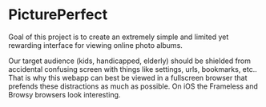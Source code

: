 # PicturePerfect

Goal of this project is to create an extremely simple and limited yet rewarding interface for viewing online photo albums.

Our target audience (kids, handicapped, elderly) should be shielded from accidental confusing screen with things like settings, urls, bookmarks, etc.. That is why this webapp can best be viewed in a fullscreen browser that prefends these distractions as much as possible. On iOS the Frameless and Browsy browsers look interesting.
